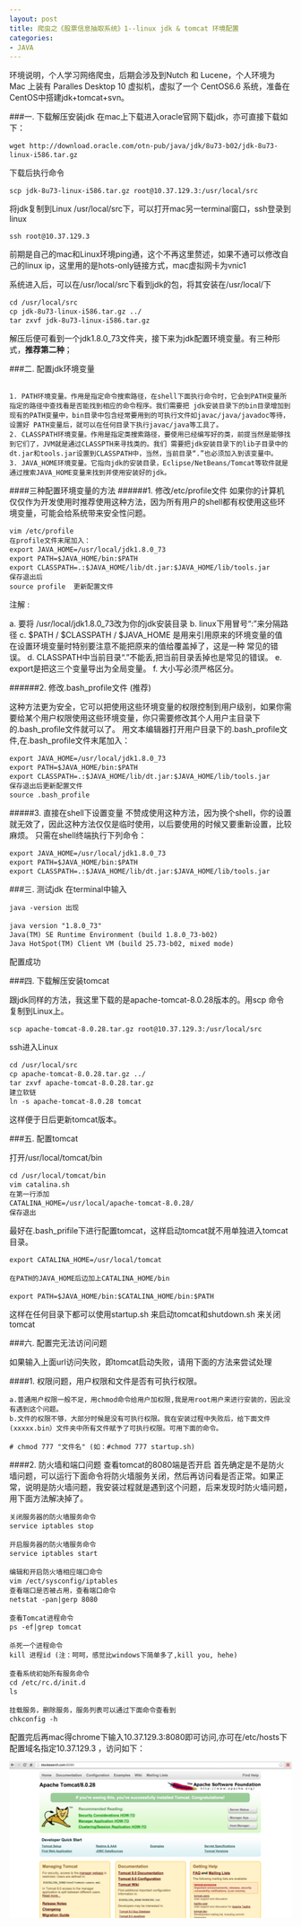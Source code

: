```yaml
---
layout: post
title: 爬虫之《股票信息抽取系统》1--linux jdk & tomcat 环境配置
categories:
- JAVA
---
```


<div class="message">
环境说明，个人学习网络爬虫，后期会涉及到Nutch 和 Lucene，个人环境为 Mac 上装有 Paralles Desktop 10 虚拟机，虚拟了一个 CentOS6.6 系统，准备在CentOS中搭建jdk+tomcat+svn。
</div>

###一. 下载解压安装jdk 
在mac上下载进入oracle官网下载jdk，亦可直接下载如下：

	wget http://download.oracle.com/otn-pub/java/jdk/8u73-b02/jdk-8u73-linux-i586.tar.gz
	
下载后执行命令

	scp jdk-8u73-linux-i586.tar.gz root@10.37.129.3:/usr/local/src
	
将jdk复制到Linux /usr/local/src下，可以打开mac另一terminal窗口，ssh登录到linux
	
	ssh root@10.37.129.3
	
前期是自己的mac和Linux环境ping通，这个不再这里赘述，如果不通可以修改自己的linux ip，这里用的是hots-only链接方式，mac虚拟网卡为vnic1

系统进入后，可以在/usr/local/src下看到jdk的包，将其安装在/usr/local/下

	cd /usr/local/src
	cp jdk-8u73-linux-i586.tar.gz ../
	tar zxvf jdk-8u73-linux-i586.tar.gz
	
解压后便可看到一个jdk1.8.0_73文件夹，接下来为jdk配置环境变量。有三种形式，<b>推荐第二种</b>；

###二. 配置jdk环境变量 

```

1. PATH环境变量。作用是指定命令搜索路径，在shell下面执行命令时，它会到PATH变量所指定的路径中查找看是否能找到相应的命令程序。我们需要把 jdk安装目录下的bin目录增加到现有的PATH变量中，bin目录中包含经常要用到的可执行文件如javac/java/javadoc等待，设置好 PATH变量后，就可以在任何目录下执行javac/java等工具了。 
2. CLASSPATH环境变量。作用是指定类搜索路径，要使用已经编写好的类，前提当然是能够找到它们了，JVM就是通过CLASSPTH来寻找类的。我们 需要把jdk安装目录下的lib子目录中的dt.jar和tools.jar设置到CLASSPATH中，当然，当前目录“.”也必须加入到该变量中。 
3. JAVA_HOME环境变量。它指向jdk的安装目录，Eclipse/NetBeans/Tomcat等软件就是通过搜索JAVA_HOME变量来找到并使用安装好的jdk。 

```
####三种配置环境变量的方法
######1. 修改/etc/profile文件 
如果你的计算机仅仅作为开发使用时推荐使用这种方法，因为所有用户的shell都有权使用这些环境变量，可能会给系统带来安全性问题。 

	vim /etc/profile 
	在profile文件末尾加入： 
	export JAVA_HOME=/usr/local/jdk1.8.0_73
	export PATH=$JAVA_HOME/bin:$PATH
	export CLASSPATH=.:$JAVA_HOME/lib/dt.jar:$JAVA_HOME/lib/tools.jar 
	保存退出后
	source profile	更新配置文件

注解 :

a. 要将 /usr/local/jdk1.8.0_73改为你的jdk安装目录 
b. linux下用冒号“:”来分隔路径 
c. $PATH / $CLASSPATH / $JAVA_HOME 是用来引用原来的环境变量的值 
在设置环境变量时特别要注意不能把原来的值给覆盖掉了，这是一种 
常见的错误。 
d. CLASSPATH中当前目录“.”不能丢,把当前目录丢掉也是常见的错误。 
e. export是把这三个变量导出为全局变量。 
f. 大小写必须严格区分。 

######2. 修改.bash_profile文件 (推荐)

这种方法更为安全，它可以把使用这些环境变量的权限控制到用户级别，如果你需要给某个用户权限使用这些环境变量，你只需要修改其个人用户主目录下的.bash_profile文件就可以了。 用文本编辑器打开用户目录下的.bash_profile文件,在.bash_profile文件末尾加入： 

	export JAVA_HOME=/usr/local/jdk1.8.0_73
	export PATH=$JAVA_HOME/bin:$PATH
	export CLASSPATH=.:$JAVA_HOME/lib/dt.jar:$JAVA_HOME/lib/tools.jar
	保存退出后更新配置文件
	source .bash_profile

#####3. 直接在shell下设置变量 
不赞成使用这种方法，因为换个shell，你的设置就无效了，因此这种方法仅仅是临时使用，以后要使用的时候又要重新设置，比较麻烦。 
只需在shell终端执行下列命令： 

	export JAVA_HOME=/usr/local/jdk1.8.0_73
	export PATH=$JAVA_HOME/bin:$PATH
	export CLASSPATH=.:$JAVA_HOME/lib/dt.jar:$JAVA_HOME/lib/tools.jar

###三. 测试jdk 
在terminal中输入

	java -version 出现

	java version "1.8.0_73"
	Java(TM) SE Runtime Environment (build 1.8.0_73-b02)
	Java HotSpot(TM) Client VM (build 25.73-b02, mixed mode)
	 
配置成功

###四. 下载解压安装tomcat

跟jdk同样的方法，我这里下载的是apache-tomcat-8.0.28版本的。用scp 命令复制到Linux上。

	scp apache-tomcat-8.0.28.tar.gz root@10.37.129.3:/usr/local/src
	
ssh进入Linux

	cd /usr/local/src
	cp apache-tomcat-8.0.28.tar.gz ../
	tar zxvf apache-tomcat-8.0.28.tar.gz
	建立软链
	ln -s apache-tomcat-8.0.28 tomcat
	
这样便于日后更新tomcat版本。

###五. 配置tomcat

打开/usr/local/tomcat/bin

	cd /usr/local/tomcat/bin
	vim catalina.sh
	在第一行添加
	CATALINA_HOME=/usr/local/apache-tomcat-8.0.28/
	保存退出
	
最好在.bash_prifile下进行配置tomcat，这样启动tomcat就不用单独进入tomcat目录。

	export CATALINA_HOME=/usr/local/tomcat
	
	在PATH的JAVA_HOME后边加上CATALINA_HOME/bin
	
	export PATH=$JAVA_HOME/bin:$CATALINA_HOME/bin:$PATH
	
这样在任何目录下都可以使用startup.sh 来启动tomcat和shutdown.sh 来关闭tomcat

###六. 配置完无法访问问题

如果输入上面url访问失败，即tomcat启动失败，请用下面的方法来尝试处理

####1. 权限问题，用户权限和文件是否有可执行权限。

	a.普通用户权限一般不足，用chmod命令给用户加权限,我是用root用户来进行安装的，因此没有遇到这个问题。
	b.文件的权限不够，大部分时候是没有可执行权限。我在安装过程中失败后，给下面文件(xxxxx.bin）文件夹中所有文件赋予了可执行权限。可用下面的命令。
	
	# chmod 777 "文件名" (如：#chmod 777 startup.sh)
####2. 防火墙和端口问题 查看tomcat的8080端是否开启
首先确定是不是防火墙问题，可以运行下面命令将防火墙服务关闭，然后再访问看是否正常。如果正常，说明是防火墙问题，我安装过程就是遇到这个问题，后来发现时防火墙问题，用下面方法解决掉了。

	关闭服务器的防火墙服务命令
	service iptables stop
	
	开启服务器的防火墙服务命令
	service iptables start
	
	编辑和开启防火墙相应端口命令
	vim /ect/sysconfig/iptables
	查看端口是否被占用，查看端口命令
	netstat -pan|gerp 8080
	
	查看Tomcat进程命令
	ps -ef|grep tomcat
	
	杀死一个进程命令
	kill 进程id (注：呵呵，感觉比windows下简单多了,kill you, hehe)
	
	查看系统初始所有服务命令
	cd /etc/rc.d/init.d
	ls
	
	挂载服务，删除服务，服务列表可以通过下面命令查看到
	chkconfig -h

配置完后再mac得chrome下输入10.37.129.3:8080即可访问,亦可在/etc/hosts下配置域名指定10.37.129.3 ，访问如下：

<img width="600px" src="/images/160313/tomcat.png" /> 

